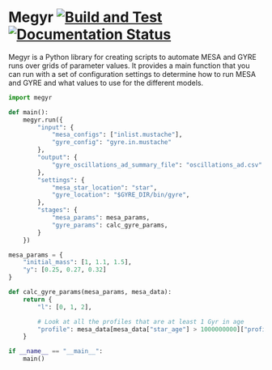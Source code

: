 # Megyr [![Build and Test](https://github.com/ExcaliburZero/megyr/actions/workflows/build_and_test.yml/badge.svg)](https://github.com/ExcaliburZero/megyr/actions/workflows/build_and_test.yml) [![Documentation Status](https://readthedocs.org/projects/megyr/badge/?version=latest)](https://megyr.readthedocs.io/en/latest/?badge=latest)
Megyr is a Python library for creating scripts to automate MESA and GYRE runs over grids of parameter values. It provides a main function that you can run with a set of configuration settings to determine how to run MESA and GYRE and what values to use for the different models.

```python
import megyr

def main():
    megyr.run({
        "input": {
            "mesa_configs": ["inlist.mustache"],
            "gyre_config": "gyre.in.mustache"
        },
        "output": {
            "gyre_oscillations_ad_summary_file": "oscillations_ad.csv"
        },
        "settings": {
            "mesa_star_location": "star",
            "gyre_location": "$GYRE_DIR/bin/gyre",
        },
        "stages": {
            "mesa_params": mesa_params,
            "gyre_params": calc_gyre_params,
        }
    })

mesa_params = {
    "initial_mass": [1, 1.1, 1.5],
    "y": [0.25, 0.27, 0.32]
}

def calc_gyre_params(mesa_params, mesa_data):
    return {
        "l": [0, 1, 2],

        # Look at all the profiles that are at least 1 Gyr in age
        "profile": mesa_data[mesa_data["star_age"] > 1000000000]["profile"]
    }

if __name__ == "__main__":
    main()
```
